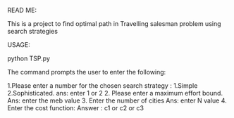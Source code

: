 
READ ME:

This is a project to find optimal path in Travelling salesman problem using search strategies

USAGE:

python TSP.py

The command prompts the user to enter the following:


1.Please enter a number for the chosen search strategy : 1.Simple 2.Sophisticated. 
ans: enter 1 or 2
2.   Please enter a maximum effort bound.
Ans: enter the meb value
3. Enter the number of cities
Ans: enter N value
4. Enter the cost function:
Answer : c1 or c2 or c3

